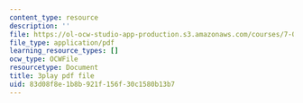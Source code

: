 ```yaml
---
content_type: resource
description: ''
file: https://ol-ocw-studio-app-production.s3.amazonaws.com/courses/7-01sc-fundamentals-of-biology-fall-2011/83d08f8e1b8b921f156f30c1580b13b7_OBloWTHFPZc.pdf
file_type: application/pdf
learning_resource_types: []
ocw_type: OCWFile
resourcetype: Document
title: 3play pdf file
uid: 83d08f8e-1b8b-921f-156f-30c1580b13b7
---
```


